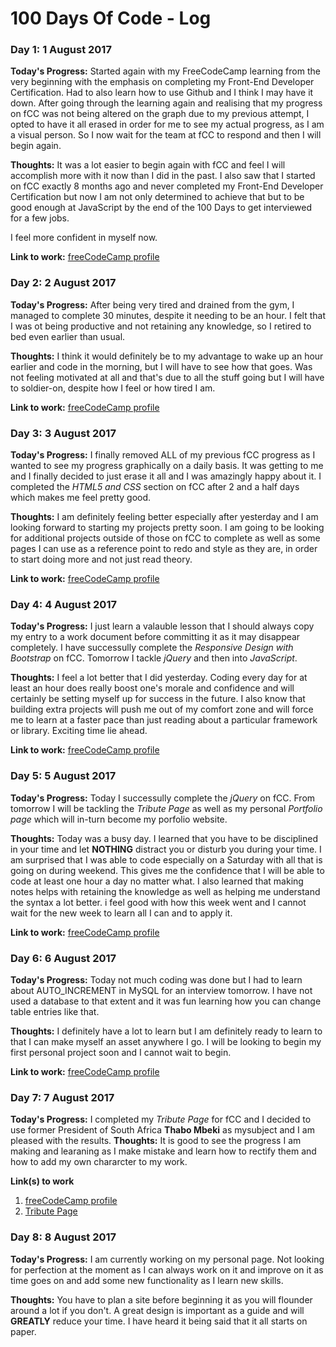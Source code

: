 # 100 Days Of Code - Log

### Day 1: 1 August 2017

**Today's Progress:** Started again with my FreeCodeCamp learning from the very beginning with the emphasis on completing my Front-End Developer Certification.
Had to also learn how to use Github and I think I may have it down.
After going through the learning again and realising that my progress on fCC was not being altered on the graph due to my previous attempt, I opted to have it all erased in order for me to see my actual progress, as I am a visual person. So I now wait for the team at fCC to respond and then I will begin again.

**Thoughts:** It was a lot easier to begin again with fCC and feel I will accomplish more with it now than I did in the past. I also saw that I started on fCC exactly 8 months ago and never completed my Front-End Developer Certification but now I am not only determined to achieve that but to be good enough at JavaScript by the end of the 100 Days to get interviewed for a few jobs. 

I feel more confident in myself now.

**Link to work:** [freeCodeCamp profile](https://www.freecodecamp.com/gabelep)

### Day 2: 2 August 2017

**Today's Progress:** After being very tired and drained from the gym, I managed to complete 30 minutes, despite it needing to be an hour. I felt that I was ot being productive and not retaining any knowledge, so I retired to bed even earlier than usual.

**Thoughts:** I think it would definitely be to my advantage to wake up an hour earlier and code in the morning, but I will have to see how that goes. Was not feeling motivated at all and that's due to all the stuff going but I will have to soldier-on, despite how I feel or how tired I am.

**Link to work:** [freeCodeCamp profile](https://www.freecodecamp.com/gabelep)

### Day 3: 3 August 2017

**Today's Progress:** I finally removed ALL of my previous fCC progress as I wanted to see my progress graphically on a daily basis. It was getting to me and I finally decided to just erase it all and I was amazingly happy about it. I completed the *HTML5 and CSS* section on fCC after 2 and a half days which makes me feel pretty good.

**Thoughts:** I am definitely feeling better especially after yesterday and I am looking forward to starting my projects pretty soon. I am going to be looking for additional projects outside of those on fCC to complete as well as some pages I can use as a reference point to redo and style as they are, in order to start doing more and not just read theory.

**Link to work:** [freeCodeCamp profile](https://www.freecodecamp.com/gabelep)

### Day 4: 4 August 2017

**Today's Progress:** I just learn a valauble lesson that I should always copy my entry to a work document before committing it as it may disappear completely. I have successully complete the *Responsive Design with Bootstrap* on fCC. Tomorrow I tackle *jQuery* and then into *JavaScript*.

**Thoughts:** I feel a lot better that I did yesterday. Coding every day for at least an hour does really boost one's morale and confidence and will certainly be setting myself up for success in the future. I also know that building extra projects will push me out of my comfort zone and will force me to learn at a faster pace than just reading about a particular framework or library. Exciting time lie ahead.

**Link to work:** [freeCodeCamp profile](https://www.freecodecamp.com/gabelep)

### Day 5: 5 August 2017

**Today's Progress:** Today I  successully complete the *jQuery* on fCC. From tomorrow I will be tackling the *Tribute Page* as well as my personal *Portfolio page* which will in-turn become my porfolio website.

**Thoughts:** Today was a busy day. I learned that you have to be disciplined in your time and let **NOTHING** distract you or disturb you during your time. I am surprised that I was able to code especially on a Saturday with all that is going on during weekend. This gives me the confidence that I will be able to code at least one hour a day no matter what. I also learned that making notes helps with retaining the knowledge as well as helping me understand the syntax a lot better. i feel good with how this week went and I cannot wait for the new week to learn all I can and to apply it.


**Link to work:** [freeCodeCamp profile](https://www.freecodecamp.com/gabelep)

### Day 6: 6 August 2017

**Today's Progress:** Today not much coding was done but I had to learn about AUTO_INCREMENT in MySQL for an interview tomorrow. I have not used a database to that extent and it was fun learning how you can change table entries like that.

**Thoughts:** I definitely have a lot to learn but I am definitely ready to learn to that I can make myself an asset anywhere I go. I will be looking to begin my first personal project soon and I cannot wait to begin.


**Link to work:** [freeCodeCamp profile](https://www.freecodecamp.com/gabelep)

### Day 7: 7 August 2017

**Today's Progress:** I completed my *Tribute Page* for fCC and I decided to use former President of South Africa **Thabo Mbeki** as mysubject and I am pleased with the results.
**Thoughts:** It is good to see the progress I am making and learaning as I make mistake and learn how to rectify them and how to add my own chararcter to my work.

**Link(s) to work**
1. [freeCodeCamp profile](https://www.freecodecamp.com/gabelep)
2. [Tribute Page](https://codepen.io/GabeLep/pen/dzNxaN)

### Day 8: 8 August 2017

**Today's Progress:** I am currently working on my personal page. Not looking for perfection at the moment as I can always work on it and improve on it as time goes on and add some new functionality as I learn new skills.

**Thoughts:** You have to plan a site before beginning it as you will flounder around a lot if you don't. A great design is important as a guide and will **GREATLY** reduce your time. I have heard it being said that it all starts on paper.



